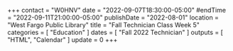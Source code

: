 +++
contact = "W0HNV"
date = "2022-09-07T18:30:00-05:00"
#endTime = "2022-09-11T21:00:00-05:00"
publishDate = "2022-08-01"
location = "West Fargo Public Library"
title = "Fall Technician Class Week 5"
categories = [ "Education" ]
dates = [ "Fall 2022 Technician" ]
outputs = [ "HTML", "Calendar" ]
update = 0
+++
<!--
### Topics

* Chapter 9: Hamtronics
* Chapter 10: Digital modes
* Chapter 11: Space contacts

### Homework

* Read textbook pages 181 to 209 (for the [next class]({{< relref "/calendar/2022/fall-tech-week-06.md" >}}))

### Resources

* [Course Supplement]({{< relref "/rrra-course-supplement.md" >}})
<!--* [Syllabus](/s/2xabO1oD5mbpVRh)-->
